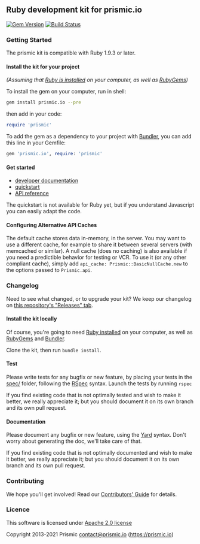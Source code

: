 ## Ruby development kit for prismic.io

[![Gem Version](https://badge.fury.io/rb/prismic.io.png)](http://badge.fury.io/rb/prismic.io)
[![Build Status](https://travis-ci.com/prismicio-community/ruby-kit.svg?branch=master)](https://travis-ci.com/prismicio-community/ruby-kit)

### Getting Started

The prismic kit is compatible with Ruby 1.9.3 or later.

#### Install the kit for your project

*(Assuming that [Ruby is installed](https://www.ruby-lang.org/en/downloads/) on your computer, as well as [RubyGems](http://rubygems.org/pages/download))*


To install the gem on your computer, run in shell:

```sh
gem install prismic.io --pre
```
then add in your code:
```ruby
require 'prismic'
```

To add the gem as a dependency to your project with [Bundler](http://bundler.io/), you can add this line in your Gemfile:

```ruby
gem 'prismic.io', require: 'prismic'
```

#### Get started

- [developer documentation](https://prismic.io/docs)
- [quickstart](https://prismic.io/quickstart)
- [API reference](http://prismicio.github.io/ruby-kit/)

The quickstart is not available for Ruby yet, but if you understand Javascript you can easily adapt the code.

#### Configuring Alternative API Caches

The default cache stores data in-memory, in the server. You may want to use a different cache, for example to share it between several servers (with memcached or similar). A null cache (does no caching) is also available if you need a predictible behavior for testing or VCR. To use it (or any other compliant cache), simply add `api_cache: Prismic::BasicNullCache.new` to the options passed to `Prismic.api`.

### Changelog

Need to see what changed, or to upgrade your kit? We keep our changelog on [this repository's "Releases" tab](https://github.com/prismicio/ruby-kit/releases).

#### Install the kit locally

Of course, you're going to need [Ruby installed](https://www.ruby-lang.org/en/downloads/) on your computer, as well as [RubyGems](http://rubygems.org/pages/download) and [Bundler](http://bundler.io/).

Clone the kit, then run `bundle install`.

#### Test

Please write tests for any bugfix or new feature, by placing your tests in the [spec/](spec/) folder, following the [RSpec](http://rspec.info/) syntax. Launch the tests by running `rspec`

If you find existing code that is not optimally tested and wish to make it better, we really appreciate it; but you should document it on its own branch and its own pull request.

#### Documentation

Please document any bugfix or new feature, using the [Yard](http://yardoc.org/) syntax. Don't worry about generating the doc, we'll take care of that.

If you find existing code that is not optimally documented and wish to make it better, we really appreciate it; but you should document it on its own branch and its own pull request.


### Contributing

We hope you'll get involved! Read our [Contributors' Guide](/CONTRIBUTING.md) for details.


### Licence

This software is licensed under [Apache 2.0 license](/LICENSE.md)

Copyright 2013-2021 Prismic <contact@prismic.io> (https://prismic.io)
